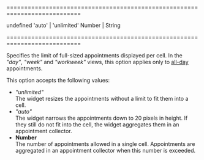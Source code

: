 <!--**
/*-------------------------------------------
    Auto-generated file. Do not modify.
-------------------------------------------

**-->
===========================================================================
<!--default-->undefined<!--/default-->
<!--acceptValues-->'auto' | 'unlimited'<!--/acceptValues-->
<!--type-->Number | String<!--/type-->
===========================================================================

<!--shortDescription-->
Specifies the limit of full-sized appointments displayed per cell. In the *"day"*, *"week"* and *"workweek"* views, this option applies only to [all-day](/Documentation/Guide/Widgets/Scheduler/Appointments/Appointment_Types/#All-Day_Appointments) appointments.
<!--/shortDescription-->

<!--fullDescription-->
This option accepts the following values: 

- *"unlimited"*      
The widget resizes the appointments without a limit to fit them into a cell.
- *"auto"*      
The widget narrows the appointments down to 20 pixels in height. If they still do not fit into the cell, the widget aggregates them in an appointment collector.
- **Number**    
The number of appointments allowed in a single cell. Appointments are aggregated in an appointment collector when this number is exceeded.
<!--/fullDescription-->
